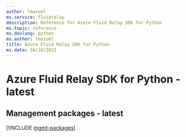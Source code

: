 ```yaml
---
author: lmazuel
ms.service: fluidrelay
description: Reference for Azure Fluid Relay SDK for Python
ms.topic: reference
ms.devlang: python
ms.author: lmazuel
title: Azure Fluid Relay SDK for Python
ms.data: 10/10/2022
---
```

# Azure Fluid Relay SDK for Python - latest

## Management packages - latest
[!INCLUDE [mgmt-packages](fluid-relay-mgmt-index.md)]